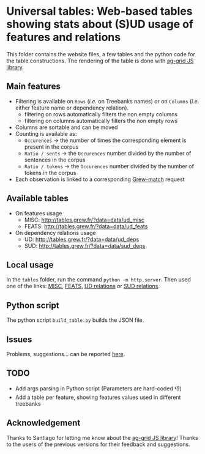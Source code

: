 # Universal tables: Web-based tables showing stats about (S)UD usage of features and relations

This folder contains the website files, a few tables and the python code for the table constructions.
The rendering of the table is done with [ag-grid JS library](https://www.ag-grid.com/).

## Main features
 * Filtering is available on `Rows` (*i.e.* on Treebanks names) or on `Columns` (*i.e.* either feature name or dependency relation).
    * filtering on rows automatically filters the non empty columns
    * filtering on columns automatically filters the non empty rows   
 * Columns are sortable and can be moved
 * Counting is available as: 
    * `Occurences` &rarr; the number of times the corresponding element is present in the corpus
    * `Ratio / sents` &rarr; the `Occurences` number divided by the number of sentences in the corpus
    * `Ratio / tokens` &rarr; the `Occurences` number divided by the number of tokens in the corpus
 * Each observation is linked to a corresponding [Grew-match](http://match.grew.fr) request

## Available tables

* On features usage
  * MISC: http://tables.grew.fr/?data=data/ud_misc
  * FEATS: http://tables.grew.fr/?data=data/ud_feats
* On dependency relations usage
  * UD: http://tables.grew.fr/?data=data/ud_deps
  * SUD: http://tables.grew.fr/?data=data/sud_deps

## Local usage

In the `tables` folder, run the command `python -m http.server`.
Then used one of the links: [MISC](http://localhost:8000?data=data/ud_misc), [FEATS](http://localhost:8000?data=data/ud_feats), [UD relations](http://localhost:8000?data=data/ud_deps) or [SUD relations](http://localhost:8000?data=data/sud_deps).

## Python script

The python script `build_table.py` builds the JSON file.

## Issues
Problems, suggestions… can be reported [here](https://github.com/surfacesyntacticud/tools/issues/new?labels=tables).

## TODO
 * Add args parsing in Python script (Parameters are hard-coded :-1:)
 * Add a table per feature, showing features values used in different treebanks

 ## Acknowledgement

 Thanks to Santiago for letting me know about the [ag-grid JS library](https://www.ag-grid.com/)! 
 Thanks to the users of the previous versions for their feedback and suggestions.

